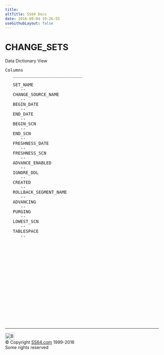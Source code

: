 ```yaml
---
title:
altTitle: SS64 Docs
date: 2016-09-04 19:26:55
useGithubLayout: false
---
```

<!-- #BeginLibraryItem "/Library/head_orad.lbi" --><!-- #EndLibraryItem --><h1>CHANGE_SETS </h1><p> Data Dictionary View </p> 
 
<pre>Columns
   ___________________________
 
   SET_NAME
      --
   CHANGE_SOURCE_NAME
      --
   BEGIN_DATE
      --
   END_DATE
      --
   BEGIN_SCN
      --
   END_SCN
      --
   FRESHNESS_DATE
      --
   FRESHNESS_SCN
      --
   ADVANCE_ENABLED
      --
   IGNORE_DDL
      --
   CREATED
      --
   ROLLBACK_SEGMENT_NAME
      --
   ADVANCING
      --
   PURGING
      --
   LOWEST_SCN
      --
   TABLESPACE
      --

</pre><!-- #BeginLibraryItem "/Library/foot_orad.lbi" --><p>
<!-- oracle-footer -->
<ins class="adsbygoogle" style="display:inline-block;width:300px;height:250px" data-ad-client="ca-pub-6140977852749469" data-ad-slot="4275490898"></ins>
<script>
(adsbygoogle = window.adsbygoogle || []).push({});
</script></p>
<hr>
<div id="bl" class="footer"><a href="CHANGE_SETS.html#"><img src="../images/top.png" width="30" height="22" alt="Back to the Top"></a></div>
<div id="br" class="footer, tagline">© Copyright <a href="http://ss64.com/">SS64.com</a> 1999-2016<br>
Some rights reserved</div>
<!-- #EndLibraryItem -->

